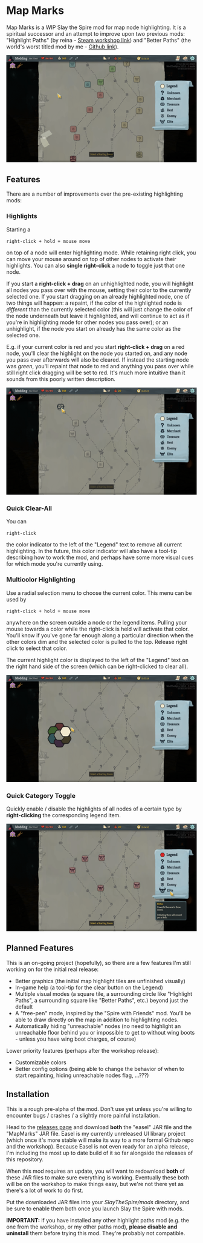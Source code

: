 # Map Marks

Map Marks is a WIP Slay the Spire mod for map node highlighting. It is a spiritual successor and an attempt to improve upon two previous mods: "Highlight Paths" (by reina - [Steam workshop link](https://steamcommunity.com/sharedfiles/filedetails/?id=1611047977)) and "Better Paths" (the world's worst titled mod by me - [Github link](https://github.com/casey-c/sts_betterpaths)).

![overview](.github/overview.png)

## Features

There are a number of improvements over the pre-existing highlighting mods:

### Highlights

Starting a

    right-click + hold + mouse move 

on top of a node will enter highlighting mode. While retaining right click, you can move your mouse around on top of other nodes to activate their highlights. You can also **single right-click** a node to toggle just that one node.

If you start a **right-click + drag** on an unhighlighted node, you will highlight all nodes you pass over with the mouse, setting their color to the currently selected one. If you start dragging on an already highlighted node, one of two things will happen: a repaint, if the color of the highlighted node is *different* than the currently selected color (this will just change the color of the node underneath but leave it highlighted, and will continue to act as if you're in highlighting mode for other nodes you pass over); or an unhighlight, if the node you start on already has the same color as the selected one.

E.g. if your current color is red and you start **right-click + drag** on a red node, you'll clear the highlight on the node you started on, and any node you pass over afterwards will also be cleared. If instead the starting node was *green*, you'll repaint that node to red and anything you pass over while still right click dragging will be set to red. It's much more intuitive than it sounds from this poorly written description.

![highlights](.github/highlight.png)

### Quick Clear-All

You can 

    right-click

the color indicator to the left of the "Legend" text to remove all current highlighting. In the future, this color indicator will also have a tool-tip describing how to work the mod, and perhaps have some more visual cues for which mode you're currently using.

### Multicolor Highlighting
Use a radial selection menu to choose the current color. This menu can be used by 

    right-click + hold + mouse move

anywhere on the screen outside a node or the legend items. Pulling your mouse towards a color while the right-click is held will activate that color. You'll know if you've gone far enough along a particular direction when the other colors dim and the selected color is pulled to the top. Release right click to select that color. 

The current highlight color is displayed to the left of the "Legend" text on the right hand side of the screen (which can be right-clicked to clear all).

![radial menu](.github/radial.png)

### Quick Category Toggle

Quickly enable / disable the highlights of all nodes of a certain type by **right-clicking** the corresponding legend item.

![legend toggle](.github/legend.png)

## Planned Features

This is an on-going project (hopefully), so there are a few features I'm still working on for the initial real release:

* Better graphics (the initial map highlight tiles are unfinished visually)
* In-game help (a tool-tip for the clear button on the Legend)
* Multiple visual modes (a square tile, a surrounding circle like "Highlight Paths", a surrounding square like "Better Paths", etc.) beyond just the default
* A "free-pen" mode, inspired by the "Spire with Friends" mod. You'll be able to draw directly on the map in addition to highlighting nodes.
* Automatically hiding "unreachable" nodes (no need to highlight an unreachable floor behind you or impossible to get to without wing boots - unless you have wing boot charges, of course)

Lower priority features (perhaps after the workshop release):
* Customizable colors
* Better config options (being able to change the behavior of when to start repainting, hiding unreachable nodes flag, ...???)

## Installation

This is a rough pre-alpha of the mod. Don't use yet unless you're willing to encounter bugs / crashes / a slightly more painful installation.

Head to the [releases page](https://github.com/casey-c/mapmarks/releases) and download **both** the "easel" JAR file and the "MapMarks" JAR file. Easel is my currently unreleased UI library project (which once it's more stable will make its way to a more formal Github repo and the workshop). Because Easel is not even ready for an alpha release, I'm including the most up to date build of it so far alongside the releases of this repository. 

When this mod requires an update, you will want to redownload **both** of these JAR files to make sure everything is working. Eventually these both will be on the workshop to make things easy, but we're not there yet as there's a lot of work to do first.

Put the downloaded JAR files into your *SlayTheSpire/mods* directory, and be sure to enable them both once you launch Slay the Spire with mods. 

**IMPORTANT:** if you have installed any other highlight paths mod (e.g. the one from the workshop, or my other paths mod), **please disable and uninstall** them before trying this mod. They're probably not compatible.
